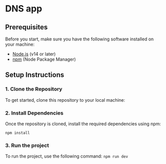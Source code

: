 # DNS app

## Prerequisites

Before you start, make sure you have the following software installed on your machine:

- [Node.js](https://nodejs.org/en/) (v14 or later)
- [npm](https://www.npmjs.com/) (Node Package Manager)

## Setup Instructions

### 1. Clone the Repository

To get started, clone this repository to your local machine:

### 2. Install Dependencies
Once the repository is cloned, install the required dependencies using npm:

`npm install`

### 3. Run the project 
To run the project, use the following command:
`npm run dev`
